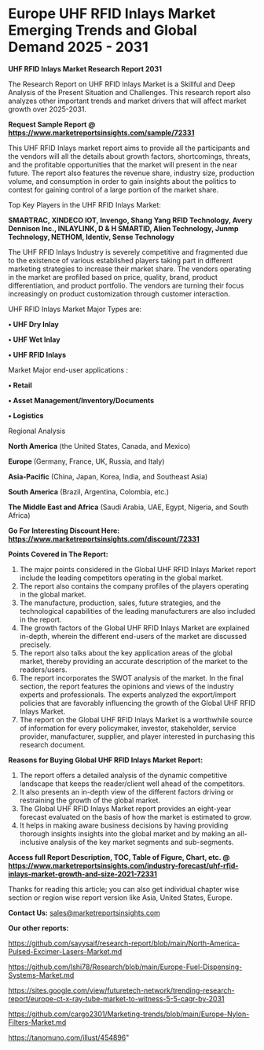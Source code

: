 # Europe UHF RFID Inlays Market Emerging Trends and Global Demand 2025 - 2031

<strong>UHF RFID Inlays Market Research Report 2031</strong>

The Research Report on UHF RFID Inlays Market is a Skillful and Deep Analysis of the Present Situation and Challenges. This research report also analyzes other important trends and market drivers that will affect market growth over 2025-2031.

<strong>Request Sample Report @ <a href=https://www.marketreportsinsights.com/sample/72331>https://www.marketreportsinsights.com/sample/72331</a></strong>

This UHF RFID Inlays market report aims to provide all the participants and the vendors will all the details about growth factors, shortcomings, threats, and the profitable opportunities that the market will present in the near future. The report also features the revenue share, industry size, production volume, and consumption in order to gain insights about the politics to contest for gaining control of a large portion of the market share.

Top Key Players in the UHF RFID Inlays Market:

<strong>SMARTRAC, XINDECO IOT, Invengo, Shang Yang RFID Technology, Avery Dennison Inc., INLAYLINK, D & H SMARTID, Alien Technology, Junmp Technology, NETHOM, Identiv, Sense Technology</strong>

The UHF RFID Inlays Industry is severely competitive and fragmented due to the existence of various established players taking part in different marketing strategies to increase their market share. The vendors operating in the market are profiled based on price, quality, brand, product differentiation, and product portfolio. The vendors are turning their focus increasingly on product customization through customer interaction.

UHF RFID Inlays Market Major Types are:

<strong>• UHF Dry Inlay

• UHF Wet Inlay

• UHF RFID Inlays</strong>

Market Major end-user applications :

<strong>• Retail

• Asset Management/Inventory/Documents

• Logistics</strong>

Regional Analysis

</u><strong><b>North America</b></strong> (the United States, Canada, and Mexico)

<strong><b>Europe </b></strong>(Germany, France, UK, Russia, and Italy)

<strong><b>Asia-Pacific</b></strong> (China, Japan, Korea, India, and Southeast Asia)

<strong><b>South America</b></strong> (Brazil, Argentina, Colombia, etc.)

<strong><b>The Middle East and Africa</b></strong> (Saudi Arabia, UAE, Egypt, Nigeria, and South Africa)

<strong>Go For Interesting Discount Here: <a href=https://www.marketreportsinsights.com/discount/72331>https://www.marketreportsinsights.com/discount/72331</a></strong>

<strong>Points Covered in The Report:</strong>
<ol>
  <li>The major points considered in the Global UHF RFID Inlays Market report include the leading competitors operating in the global market.</li>
  <li>The report also contains the company profiles of the players operating in the global market.</li>
  <li>The manufacture, production, sales, future strategies, and the technological capabilities of the leading manufacturers are also included in the report.</li>
  <li>The growth factors of the Global UHF RFID Inlays Market are explained in-depth, wherein the different end-users of the market are discussed precisely.</li>
  <li>The report also talks about the key application areas of the global market, thereby providing an accurate description of the market to the readers/users.</li>
  <li>The report incorporates the SWOT analysis of the market. In the final section, the report features the opinions and views of the industry experts and professionals. The experts analyzed the export/import policies that are favorably influencing the growth of the Global UHF RFID Inlays Market.</li>
  <li>The report on the Global UHF RFID Inlays Market is a worthwhile source of information for every policymaker, investor, stakeholder, service provider, manufacturer, supplier, and player interested in purchasing this research document.</li>
</ol>
<strong>Reasons for Buying Global UHF RFID Inlays Market Report:</strong>

<ol>
  <li>The report offers a detailed analysis of the dynamic competitive landscape that keeps the reader/client well ahead of the competitors.</li>
  <li>It also presents an in-depth view of the different factors driving or restraining the growth of the global market.</li>
  <li>The Global UHF RFID Inlays Market report provides an eight-year forecast evaluated on the basis of how the market is estimated to grow.</li>
  <li>It helps in making aware business decisions by having providing thorough insights insights into the global market and by making an all-inclusive analysis of the key market segments and sub-segments.</li>
</ol>
<strong>Access full Report Description, TOC, Table of Figure, Chart, etc. @ <a href=https://www.marketreportsinsights.com/industry-forecast/uhf-rfid-inlays-market-growth-and-size-2021-72331>https://www.marketreportsinsights.com/industry-forecast/uhf-rfid-inlays-market-growth-and-size-2021-72331</a></strong>


Thanks for reading this article; you can also get individual chapter wise section or region wise report version like Asia, United States, Europe.

<strong>Contact Us:</strong>
sales@marketreportsinsights.com

<strong>Our other reports:</strong>

<a href=https://github.com/sayysaif/research-report/blob/main/North-America-Pulsed-Excimer-Lasers-Market.md>https://github.com/sayysaif/research-report/blob/main/North-America-Pulsed-Excimer-Lasers-Market.md</a>

<a href=https://github.com/Ishi78/Research/blob/main/Europe-Fuel-Dispensing-Systems-Market.md>https://github.com/Ishi78/Research/blob/main/Europe-Fuel-Dispensing-Systems-Market.md</a>

<a href=https://sites.google.com/view/futuretech-network/trending-research-report/europe-ct-x-ray-tube-market-to-witness-5-5-cagr-by-2031>https://sites.google.com/view/futuretech-network/trending-research-report/europe-ct-x-ray-tube-market-to-witness-5-5-cagr-by-2031</a>

<a href=https://github.com/cargo2301/Marketing-trends/blob/main/Europe-Nylon-Filters-Market.md>https://github.com/cargo2301/Marketing-trends/blob/main/Europe-Nylon-Filters-Market.md</a>

<a href=https://tanomuno.com/illust/454896>https://tanomuno.com/illust/454896</a>"
